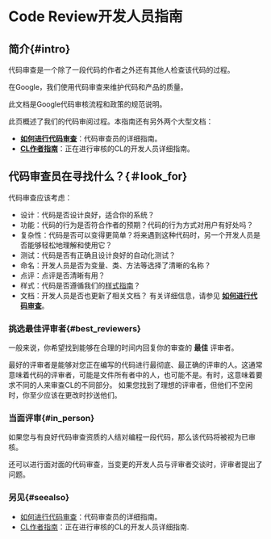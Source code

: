 # Code Review开发人员指南


## 简介{#intro}
代码审查是一个除了一段代码的作者之外还有其他人检查该代码的过程。

在Google，我们使用代码审查来维护代码和产品的质量。

此文档是Google代码审核流程和政策的规范说明。

此页概述了我们的代码审阅过程。本指南还有另外两个大型文档：

- **[如何进行代码审查](reviewer/)**：代码审查员的详细指南。
- **[CL作者指南](developer/)**：正在进行审核的CL的开发人员详细指南。


## 代码审查员在寻找什么？{＃look_for}
代码审查应该考虑：

- 设计：代码是否设计良好，适合你的系统？
- 功能：代码的行为是否符合作者的预期？代码的行为方式对用户有好处吗？
- 复杂性：代码是否可以变得更简单？将来遇到这种代码时，另一个开发人员是否能够轻松地理解和使用它？
- 测试：代码是否有正确且设计良好的自动化测试？
- 命名：开发人员是否为变量、类、方法等选择了清晰的名称？
- 点评：点评是否清晰有用？
- 样式：代码是否遵循我们的[样式指南](http://google.github.io/styleguide/)？
- 文档：开发人员是否也更新了相关文档？
有关详细信息，请参见 **[如何进行代码审查](reviewer/)**。

### 挑选最佳评审者{#best_reviewers}
一般来说，你希望找到能够在合理的时间内回复你的审查的 **最佳** 评审者。

最好的评审者是能够对您正在编写的代码进行最彻底、最正确的评审的人。这通常意味着代码的评审者，可能是文件所有者中的人，也可能不是。有时，这意味着要求不同的人来审查CL的不同部分。
如果您找到了理想的评审者，但他们不空闲时，你至少应该在更改时抄送他们。

### 当面评审{#in_person}
如果您与有良好代码审查资质的人结对编程一段代码，那么该代码将被视为已审核。

还可以进行面对面的代码审查，当变更的开发人员与评审者交谈时，评审者提出了问题。

### 另见{#seealso}
- [如何进行代码审查](reviewer/)：代码审查员的详细指南。
- [CL作者指南](developer/)：正在进行审核的CL的开发人员详细指南.
